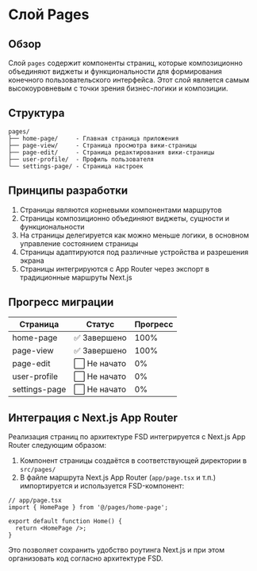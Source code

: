# Слой Pages

## Обзор

Слой `pages` содержит компоненты страниц, которые композиционно объединяют виджеты и функциональности для формирования конечного пользовательского интерфейса. Этот слой является самым высокоуровневым с точки зрения бизнес-логики и композиции.

## Структура

```
pages/
├── home-page/     - Главная страница приложения
├── page-view/     - Страница просмотра вики-страницы
├── page-edit/     - Страница редактирования вики-страницы
├── user-profile/  - Профиль пользователя
└── settings-page/ - Страница настроек
```

## Принципы разработки

1. Страницы являются корневыми компонентами маршрутов
2. Страницы композиционно объединяют виджеты, сущности и функциональности
3. На страницы делегируется как можно меньше логики, в основном управление состоянием страницы
4. Страницы адаптируются под различные устройства и разрешения экрана
5. Страницы интегрируются с App Router через экспорт в традиционные маршруты Next.js

## Прогресс миграции

| Страница       | Статус            | Прогресс |
|----------------|-------------------|----------|
| home-page      | ✅ Завершено      | 100%     |
| page-view      | ✅ Завершено      | 100%     |
| page-edit      | ⬜ Не начато      | 0%       |
| user-profile   | ⬜ Не начато      | 0%       |
| settings-page  | ⬜ Не начато      | 0%       |

## Интеграция с Next.js App Router

Реализация страниц по архитектуре FSD интегрируется с Next.js App Router следующим образом:

1. Компонент страницы создаётся в соответствующей директории в `src/pages/`
2. В файле маршрута Next.js App Router (`app/page.tsx` и т.п.) импортируется и используется FSD-компонент:

```tsx
// app/page.tsx
import { HomePage } from '@/pages/home-page';

export default function Home() {
  return <HomePage />;
}
```

Это позволяет сохранить удобство роутинга Next.js и при этом организовать код согласно архитектуре FSD. 
